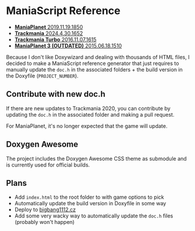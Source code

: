 # ManiaScript Reference

- [**ManiaPlanet** 2019.11.19.1850](https://bigbang1112.github.io/maniascript-reference/maniaplanet)
- [**Trackmania** 2024.4.30.1652](https://bigbang1112.github.io/maniascript-reference/trackmania)
- [**Trackmania Turbo** 2016.11.07.1615](https://bigbang1112.github.io/maniascript-reference/tmturbo)
- [**ManiaPlanet 3 (OUTDATED)** 2015.06.18.1510](https://bigbang1112.github.io/maniascript-reference/maniaplanet3outdated)

Because I don't like Doxywizard and dealing with thousands of HTML files, I decided to make a ManiaScript reference generator that just requires to manually update the `doc.h` in the associated folders + the build version in the Doxyfile (`PROJECT_NUMBER`).

## Contribute with new doc.h

If there are new updates to Trackmania 2020, you can contribute by updating the `doc.h` in the associated folder and making a pull request.

For ManiaPlanet, it's no longer expected that the game will update.

## Doxygen Awesome

The project includes the Doxygen Awesome CSS theme as submodule and is currently used for official builds.

## Plans

- Add `index.html` to the root folder to with game options to pick
- Automatically update the build version in Doxyfile in some way
- Deploy to [bigbang1112.cz](https://bigbang1112.cz)
- Add some very wacky way to automatically update the `doc.h` files (probably won't happen)
